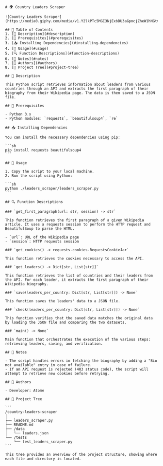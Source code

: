 
    # 🌍 Country Leaders Scraper

    ![Country Leaders Scraper](https://media0.giphy.com/media/v1.Y2lkPTc5MGI3NjExbDU3aGpncjZheW1hNGtvbzN5eGxyM2o1YXk0eTMwa3U1N2pvcW4wayZlcD12MV9pbnRlcm5hbF9naWZfYnlfaWQmY3Q9Zw/mcsPU3SkKrYDdW3aAU/giphy.webp)

    ## 📑 Table of Contents
    1. [📝 Description](#description)
    2. [🔧 Prerequisites](#prerequisites)
    3. [📥 Installing Dependencies](#installing-dependencies)
    4. [🚀 Usage](#usage)
    5. [🔍 Function Descriptions](#function-descriptions)
    6. [📌 Notes](#notes)
    7. [👥 Authors](#authors)
    8. [🌳 Project Tree](#project-tree)

    ## 📝 Description

    This Python script retrieves information about leaders from various countries through an API and extracts the first paragraph of their biography from their Wikipedia page. The data is then saved to a JSON file.

    ## 🔧 Prerequisites

    - Python 3.x
    - Python modules: `requests`, `beautifulsoup4`, `re`

    ## 📥 Installing Dependencies

    You can install the necessary dependencies using pip:

    ```sh
    pip install requests beautifulsoup4
    ```

    ## 🚀 Usage

    1. Copy the script to your local machine.
    2. Run the script using Python:

    ```sh
    python ./leaders_scraper/leaders_scraper.py
    ```

    ## 🔍 Function Descriptions

    ### `get_first_paragraph(url: str, session) -> str` 

    This function retrieves the first paragraph of a given Wikipedia article. It uses a requests session to perform the HTTP request and BeautifulSoup to parse the HTML.

    - `url`: URL of the Wikipedia page
    - `session`: HTTP requests session

    ### `get_cookies() -> requests.cookies.RequestsCookieJar` 

    This function retrieves the cookies necessary to access the API.

    ### `get_leaders() -> Dict[str, List[str]]`

    This function retrieves the list of countries and their leaders from the API. For each leader, it extracts the first paragraph of their Wikipedia biography.

    ### `save(leaders_per_country: Dict[str, List[str]]) -> None`

    This function saves the leaders' data to a JSON file.

    ### `check(leaders_per_country: Dict[str, List[str]]) -> None`

    This function verifies that the saved data matches the original data by loading the JSON file and comparing the two datasets.

    ### `main() -> None`

    Main function that orchestrates the execution of the various steps: retrieving leaders, saving, and verification.

    ## 📌 Notes

    - The script handles errors in fetching the biography by adding a "Bio not available" entry in case of failure.
    - If an API request is rejected (403 status code), the script will attempt to retrieve new cookies before retrying.

    ## 👥 Authors

    - Developer: Atome

    ## 🌳 Project Tree

    ```
    /country-leaders-scraper
    │
    ├── leaders_scraper.py
    ├── README.md
    ├── /data
    │   └── leaders.json
    └── /tests
        └── test_leaders_scraper.py
    ```

    This tree provides an overview of the project structure, showing where each file and directory is located.
